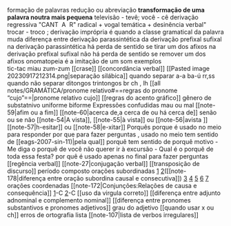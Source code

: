 
formação de palavras 
	redução ou abreviação
		 **transformação de uma palavra noutra mais pequena**
		 televisão - tevê;
		 você - cê
	derivação regressiva 
		"CANT  A  R"
		radical + vogal temática + desinência verbal"
			 trocar - troco ; 
	derivação imprópria 
		é quando a classe gramatical da palavra muda
	diferença entre derivação parassintética da derivação prefixal sufixal
		na derivação parassintética há perda de sentido se tirar um dos afixos
			 na derivação prefixal sufixal não há perda de sentido se remover um dos afixos
	onomatopeia
		é a imitação de um som
		exemplos	
			tic-tac
			miau
			zum-zum
[[crase]]
[[concordância verbal]]
[[Pasted image 20230917212314.png|separação silábica]] 
	quando separar
		 a-a
		 ba-ú
		 rr,ss
	quando não separar
		ditongos
		trintongos
		 br
		 ch , lh
[[all notes/GRAMÁTICA/pronome relativo#==regras do pronome “cujo”==|pronome relativo cujo]]
[[regras do acento gráfico]]
gênero de substatnivo 
	uniforme 
	biforme 
Expressões confudidas
	mau ou mal
	[[note-59|afim ou a fim]]
	[[note-60|acerca de,a cerca de ou há cerca de]]
	senão ou se não
	[[note-54|A vista]], [[note-55|à vista]] ou [[note-56|avista ]]
	[[note-57|h-esitar]] ou [[note-58|e-xitar]]
Porquês
	porque
		é usado no meio para responder
	por que
		 para fazer perguntas , usado no meio tem sentido de [[eags-2007-sin-11)|pela qual]]
	porquê 
		tem sentido de porquê motivo
		- Me diga o porquê de você não querer ir à excursão
		- Qual é o porquê de toda essa festa?
	por quê
		é usado apenas no final para fazer perguntas
[[regência verbal]] 
[[note-27|conjugação verbal]]
[[transposição de discurso]]
período composto
orações subordinadas
	[1](https://www.qconcursos.com/questoes-militares/questoes/5a688c99-16)
	[2](https://www.qconcursos.com/questoes-militares/questoes/5a5b4c12-16)([[note-178|diferença entre oração subordina causal e consecutiva]])
	[3](https://www.qconcursos.com/questoes-militares/questoes/085edc34-e4)
	[4](https://www.qconcursos.com/questoes-militares/questoes/a69a6f20-6b)
	[5](https://www.qconcursos.com/questoes-militares/questoes/a67861f3-6b)
	[6](https://www.qconcursos.com/questoes-militares/questoes/b1056e89-01)
	[7](https://www.qconcursos.com/questoes-militares/questoes/b0e0fa6d-01)
orações coordenadas 
[[note-172|Conjunções:Relações de causa e consequência]]
	[1](https://www.qconcursos.com/questoes-militares/questoes/c6b94bdd-59)-C
	[2](https://www.qconcursos.com/questoes-militares/questoes/95270389-53)-C
[[uso da virgula correto]]
[[diferença entre adjunto adnominal e complemento nominal]] 
[[diferença entre pronomes substantivos e pronomes adjetivos]]
grau do adjetivo
[[quando usar x ou ch]]
erros de ortografia lista
	 [[note-107|lista de verbos irregulares]]
	 